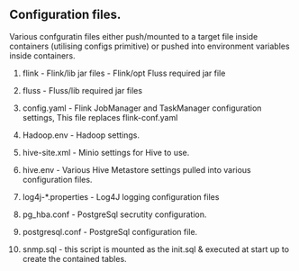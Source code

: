 ## Configuration files.

Various confguratin files either push/mounted to a target file inside containers (utilising configs primitive) or pushed into environment variables inside containers.

1. flink                    -   Flink/lib jar files
                            -   Flink/opt Fluss required jar file

2. fluss                    -   Fluss/lib required jar files
   
3. config.yaml              -   Flink JobManager and TaskManager configuration settings, This file replaces flink-conf.yaml

4. Hadoop.env               -   Hadoop settings.

5. hive-site.xml            -   Minio settings for Hive to use.

6. hive.env                 -   Various Hive Metastore settings pulled into various configuration files.

7. log4j-*.properties       -   Log4J logging configuration files

8. pg_hba.conf              -   PostgreSql secrutity configuration.

9.  postgresql.conf         -   PostgreSql configuration file.

10. snmp.sql                -   this script is mounted as the init.sql & executed at start up to create the contained tables.


